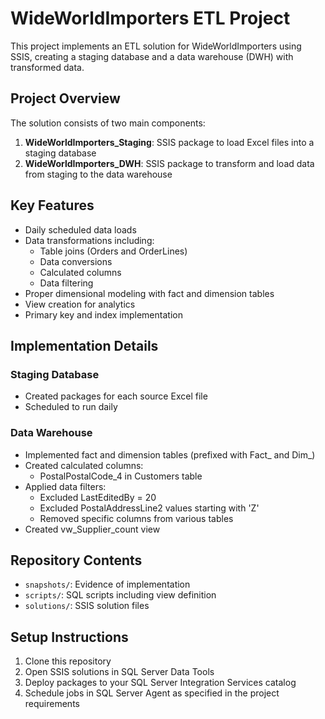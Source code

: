 # WideWorldImporters ETL Project

This project implements an ETL solution for WideWorldImporters using SSIS, creating a staging database and a data warehouse (DWH) with transformed data.

## Project Overview

The solution consists of two main components:
1. **WideWorldImporters_Staging**: SSIS package to load Excel files into a staging database
2. **WideWorldImporters_DWH**: SSIS package to transform and load data from staging to the data warehouse

## Key Features

- Daily scheduled data loads
- Data transformations including:
  - Table joins (Orders and OrderLines)
  - Data conversions
  - Calculated columns
  - Data filtering
- Proper dimensional modeling with fact and dimension tables
- View creation for analytics
- Primary key and index implementation

## Implementation Details

### Staging Database
- Created packages for each source Excel file
- Scheduled to run daily

### Data Warehouse
- Implemented fact and dimension tables (prefixed with Fact_ and Dim_)
- Created calculated columns:
  - PostalPostalCode_4 in Customers table
- Applied data filters:
  - Excluded LastEditedBy = 20
  - Excluded PostalAddressLine2 values starting with 'Z'
  - Removed specific columns from various tables
- Created vw_Supplier_count view

## Repository Contents

- `snapshots/`: Evidence of implementation
- `scripts/`: SQL scripts including view definition
- `solutions/`: SSIS solution files

## Setup Instructions

1. Clone this repository
2. Open SSIS solutions in SQL Server Data Tools
3. Deploy packages to your SQL Server Integration Services catalog
4. Schedule jobs in SQL Server Agent as specified in the project requirements
